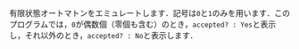 有限状態オートマトンをエミュレートします．記号は`0`と`1`のみを用います．このプログラムでは，`0`が偶数個（零個も含む）のとき，`accepted? : Yes`と表示し，それ以外のとき，`accepted? : No`と表示します．